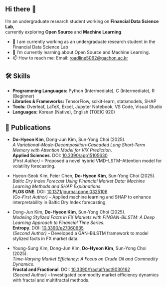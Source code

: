 ## Hi there 👋
I’m an undergraduate research student working on **Financial Data Science Lab**,  
currently exploring **Open Source** and **Machine Learning**.
<!--
**roadavailable/roadavailable** is a ✨ _special_ ✨ repository because its `README.md` (this file) appears on your GitHub profile.

Here are some ideas to get you started:
-->
- 🔭 I am currently working as an undergraduate research student in the Financial Data Science Lab
- 🌱 I’m currently learning about Open Source and Machine Learning.
- 📫 How to reach me: Email: [roadline5062@gachon.ac.kr](mailto:roadline5062@gachon.ac.kr)

## 🛠 Skills

- **Programming Languages:** Python (Intermediate), C (Intermediate), R (Beginner)  
- **Libraries & Frameworks:** TensorFlow, scikit-learn, statsmodels, SHAP  
- **Tools:** Overleaf, LaTeX, Excel, Jupyter Notebook, VS Code, Visual Studio  
- **Languages:** Korean (Native), English (TOEIC 920)  

## 📄 Publications

- **Do-Hyeon Kim**, Dong-Jun Kim, Sun-Yong Choi (2025).  
  *A Variational-Mode-Decomposition-Cascaded Long Short-Term Memory with Attention Model for VIX Prediction*.  
  **Applied Sciences**. DOI: [10.3390/app15105630](https://doi.org/10.3390/app15105630)  
  *(First Author)* – Proposed a novel hybrid VMD–LSTM–Attention model for volatility forecasting.  

- Hyeon-Seok Kim, Feier Chen, **Do-Hyeon Kim**, Sun-Yong Choi (2025).  
  *Baltic Dry Index Forecast Using Financial Market Data: Machine Learning Methods and SHAP Explanations*.  
  **PLOS ONE**. DOI: [10.1371/journal.pone.0325106](https://doi.org/10.1371/journal.pone.0325106)  
  *(Co-First Author)* – Applied machine learning and SHAP to enhance interpretability in Baltic Dry Index forecasting.  

- Dong-Jun Kim, **Do-Hyeon Kim**, Sun-Yong Choi (2025).  
  *Modeling Stylized Facts in FX Markets with FINGAN-BiLSTM: A Deep Learning Approach to Financial Time Series*.  
  **Entropy**. DOI: [10.3390/e27060635](https://doi.org/10.3390/e27060635)  
  *(Second Author)* – Developed a GAN–BiLSTM framework to model stylized facts in FX market data.  

- Young-Sung Kim, Dong-Jun Kim, **Do-Hyeon Kim**, Sun-Yong Choi (2025).  
  *Time-Varying Market Efficiency: A Focus on Crude Oil and Commodity Dynamics*.  
  **Fractal and Fractional**. DOI: [10.3390/fractalfract9030162](https://doi.org/10.3390/fractalfract9030162)  
  *(Second Author)* – Investigated commodity market efficiency dynamics with fractal and multifractal methods.  
